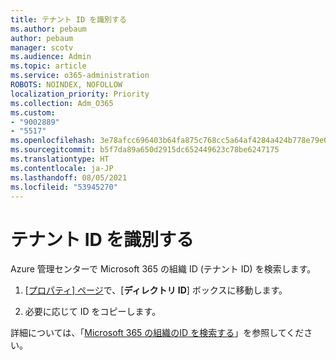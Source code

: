 ```yaml
---
title: テナント ID を識別する
ms.author: pebaum
author: pebaum
manager: scotv
ms.audience: Admin
ms.topic: article
ms.service: o365-administration
ROBOTS: NOINDEX, NOFOLLOW
localization_priority: Priority
ms.collection: Adm_O365
ms.custom:
- "9002889"
- "5517"
ms.openlocfilehash: 3e78afcc696403b64fa875c768cc5a64af4284a424b778e79e0921e190a01e22
ms.sourcegitcommit: b5f7da89a650d2915dc652449623c78be6247175
ms.translationtype: HT
ms.contentlocale: ja-JP
ms.lasthandoff: 08/05/2021
ms.locfileid: "53945270"
---
```

# <a name="identify-your-tenant-id"></a>テナント ID を識別する

Azure 管理センターで Microsoft 365 の組織 ID (テナント ID) を検索します。

1. [[プロパティ] ページ](https://aka.ms/AzurePropertiesPage)で、[**ディレクトリ ID**] ボックスに移動します。

2. 必要に応じて ID をコピーします。

詳細については、「[Microsoft 365 の組織のID を検索する](https://docs.microsoft.com/onedrive/find-your-office-365-tenant-id)」を参照してください。
